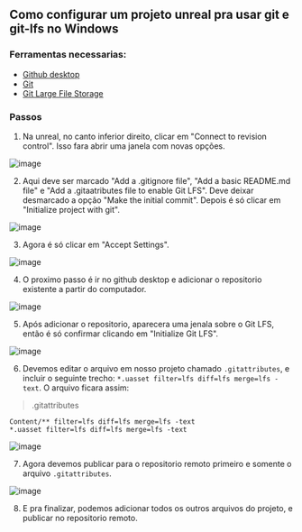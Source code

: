 ## Como configurar um projeto unreal pra usar git e git-lfs no Windows
### Ferramentas necessarias:
- [Github desktop](https://desktop.github.com)
- [Git](https://git-scm.com)
- [Git Large File Storage](https://git-lfs.com/)

### Passos
1) Na unreal, no canto inferior direito, clicar em "Connect to revision control". Isso fara abrir uma janela com novas opções.

![image](https://github.com/henrique-dev/unreal-tips/assets/23532516/d4efbc37-77a2-430a-8387-9d8f7f278f75)

2) Aqui deve ser marcado "Add a .gitignore file", "Add a basic README.md file" e "Add a .gitaatributes file to enable Git LFS". Deve deixar desmarcado a opção "Make the initial commit". Depois é só clicar em "Initialize project with git".

![image](https://github.com/henrique-dev/unreal-tips/assets/23532516/d0f4b888-0a49-431c-8881-a1243f1be273)

3) Agora é só clicar em "Accept Settings".

![image](https://github.com/henrique-dev/unreal-tips/assets/23532516/e21555a4-9bec-4057-97a9-f7ab42debafe)

4) O proximo passo é ir no github desktop e adicionar o repositorio existente a partir do computador.

![image](https://github.com/henrique-dev/unreal-tips/assets/23532516/979ed0be-db1c-4748-b731-7ae7763555e7)

5) Após adicionar o repositorio, aparecera uma jenala sobre o Git LFS, então é só confirmar clicando em "Initialize Git LFS".

![image](https://github.com/henrique-dev/unreal-tips/assets/23532516/08d26c5b-5357-45cf-a9fa-8cea73c9a4ed)

6) Devemos editar o arquivo em nosso projeto chamado `.gitattributes`, e incluir o seguinte trecho: `*.uasset filter=lfs diff=lfs merge=lfs -text`. O arquivo ficara assim:
> .gitattributes
```
Content/** filter=lfs diff=lfs merge=lfs -text
*.uasset filter=lfs diff=lfs merge=lfs -text
```

![image](https://github.com/henrique-dev/unreal-tips/assets/23532516/479295c3-0fd2-4d95-bd63-891217aa201d)

7) Agora devemos publicar para o repositorio remoto primeiro e somente o arquivo `.gitattributes`.

![image](https://github.com/henrique-dev/unreal-tips/assets/23532516/8e7de477-f929-4f2b-92c6-1f56829ea16e)

8) E pra finalizar, podemos adicionar todos os outros arquivos do projeto, e publicar no repositorio remoto.
